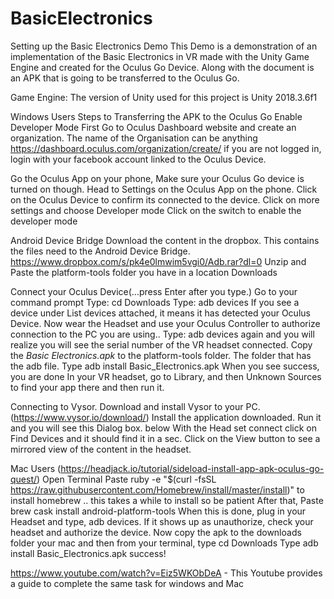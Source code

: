 # BasicElectronics
Setting up the Basic Electronics Demo
This Demo is a demonstration of an implementation of the Basic Electronics in VR made with the Unity Game Engine and created for the Oculus Go Device. Along with the document is an APK that is going to be transferred to the Oculus Go.

Game Engine:
The version of Unity used for this project is Unity 2018.3.6f1

Windows Users
Steps to Transferring the APK to the Oculus Go
Enable Developer Mode
First Go to Oculus Dashboard website and create an organization. The name of the Organisation can be anything https://dashboard.oculus.com/organization/create/ if you are not logged in, login with your facebook account linked to the Oculus Device.

Go the Oculus App on your phone, Make sure your Oculus Go device is turned on though. 
Head to Settings on the Oculus App on the phone. 
Click on the Oculus Device to confirm its connected to the device.
Click on more settings and choose Developer mode
Click on the switch to enable the developer mode



Android Device Bridge
Download the content in the dropbox. This contains the files need to the Android Device Bridge. https://www.dropbox.com/s/pk4e0lmwim5vgi0/Adb.rar?dl=0
Unzip and Paste the platform-tools folder you have in a location Downloads

Connect your Oculus Device(...press Enter after you type.)
Go to your command prompt
Type: cd Downloads 
Type: adb devices
If you see a device under List devices attached, it means it has detected your Oculus Device.
Now wear the Headset and use your Oculus Controller to authorize connection to the PC you are using..
Type: adb devices again and you will realize you will see the serial number of the VR headset connected.
Copy the *Basic Electronics.apk* to the platform-tools folder. The folder that has the adb file.
Type adb install Basic_Electronics.apk
When you see success, you are done
In your VR headset, go to Library, and then Unknown Sources to find your app there and then run it.

Connecting to Vysor.
Download and install Vysor to your PC. (https://www.vysor.io/download/)
Install the application downloaded.
Run it and you will see this Dialog box. below
With the Head set connect click on Find Devices and it should find it in a sec.
Click on the View button to see a mirrored view of the content in the headset.


Mac Users (https://headjack.io/tutorial/sideload-install-app-apk-oculus-go-quest/)
Open Terminal
Paste ruby -e "$(curl -fsSL https://raw.githubusercontent.com/Homebrew/install/master/install)" to install homebrew .. this takes a while to install so be patient
After that, Paste brew cask install android-platform-tools
When this is done, plug in your Headset and type, adb devices. If it shows up as unauthorize, check your headset and authorize the device.
Now copy the apk to the downloads folder your mac and then from your terminal, type cd Downloads 
Type adb install Basic_Electronics.apk
success!






https://www.youtube.com/watch?v=Eiz5WKObDeA - This Youtube provides a guide to complete the same task for windows and Mac
